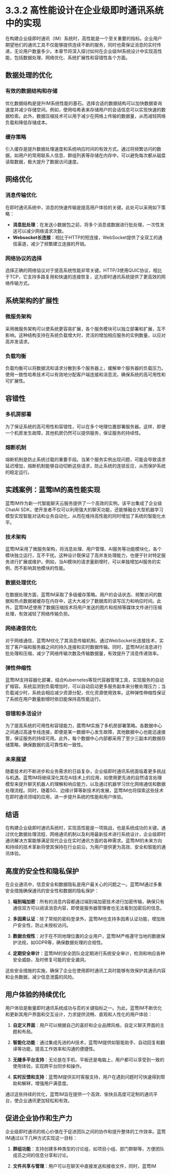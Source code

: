 # 3.3.2 高性能设计在企业级即时通讯系统中的实现

在构建企业级即时通讯（IM）系统时，高性能是一个至关重要的指标。企业用户期望他们的通讯工具不仅能够提供连续不断的服务，同时也需保证消息的实时传递，无论用户数量多少。本章节将深入探讨如何在企业级IM系统设计中实现高性能，包括数据处理、网络优化、系统扩展性和容错性各个方面。

## 数据处理的优化

### 有效的数据结构和存储

优化数据结构是提升IM系统性能的基石。选择合适的数据结构可以加快数据查询速度并减少存储空间。例如，使用哈希表来存储用户的会话信息可以实现快速的数据检索。此外，数据压缩技术可以用于减少在网络上传输的数据量，从而减轻网络负载和降低存储成本。

### 缓存策略

引入缓存是提升数据处理速度和系统响应时间的有效方式。通过将频繁访问的数据，如用户的常用联系人信息、群组列表等存储在内存中，可以避免每次都从磁盘读取数据，极大提升了数据访问速度。

## 网络优化

### 消息传输优化

在即时通讯系统中，消息的快速传输是提高用户体验的关键。此处可以采用如下策略：
- **消息批处理**：在发送小数据包之前，将多个消息或数据进行批处理，一次性发送可以减少网络请求次数。
- **Websocket长连接**：相比于HTTP的短连接，WebSocket提供了全双工的通信渠道，减少了频繁建立连接的开销。

### 网络协议的选择

选择正确的网络協议对于提高系统性能非常关键。HTTP/3使用QUIC协议，相比于TCP，它支持多路复用和快速的连接恢复，这为即时通讯系统提供了更高效的网络传输方式。

## 系统架构的扩展性

### 微服务架构

采用微服务架构可以使系统更容易扩展，各个服务模块可以独立部署和扩展，互不影响。这种结构支持在系统负载增大时，灵活的增加相应服务的实例数量，以应对高并发请求。

### 负载均衡

负载均衡可以将数据流和请求分散到多个服务器上，缓解单个服务器的负载压力。使用一致性哈希技术可以有效地分配客户端连接和消息流，确保系统的高可用性和可扩展性。

## 容错性

### 多机房部署

为了保证系统的高可用性和容错性，可以在多个地理位置部署服务器。这样，即便一个机房发生故障，其他机房仍然可以提供服务，保证服务的持续性。

### 熔断机制

熔断机制是防止系统过载的重要手段。当某个服务实例出现问题，可能会导致请求延迟增加，熔断机制能够自动切断这些请求，防止系统的连锁反应，从而保护系统的稳定运行。

## 实践案例：蓝莺IM的高性能实现

蓝莺IM作为新一代智能聊天云服务提供了一个高效的实例。该平台集成了企业级ChatAI SDK，使开发者不仅可以利用强大的聊天功能，还能够融合大型机器学习模型实现智能对话和业务自动化，从而在维持高性能的同时增加了系统的智能化水平。

### 技术架构

蓝莺IM采用了微服务架构，将消息处理、用户管理、AI服务等功能模块化，各个模块独立运行，互不干扰。这种设计既保证了高并发处理能力，也便于针对特定服务进行扩展或维护。例如，当AI模块的请求量剧增时，可以单独增加AI服务的实例，而不影响其他模块的性能。

### 数据处理优化

在数据处理方面，蓝莺IM采取了多级缓存策略。用户的会话状态、频繁访问的数据和热点数据被缓存在内存中，这大大减少了数据库的读写压力和响应时间。此外，蓝莺IM还使用了数据压缩技术将用户发送的图片和视频等媒体文件进行压缩处理，有效减轻了网络传输负担。

### 网络通信优化

对于网络通信，蓝莺IM优化了其消息传输机制。通过WebSocket长连接技术，实现了客户端和服务器之间的持久连接和实时数据传输。同时，蓝莺IM对消息进行批处理和压缩，减少了网络传输次数及传输数据量，有效提升了消息传递效率。

### 弹性伸缩性

蓝莺IM支持容器化部署，结合Kubernetes等现代容器管理工具，实现服务的自动扩缩容。系统监测到负载增加时，可以自动启动更多服务副本来分散处理压力；当负载减少时，系统会相应减少资源分配，优化资源使用效率。这种弹性伸缩性保证了系统在用户数量剧增时依旧能保持高性能运行。

### 容错和多活设计

为了提高系统的可用性和容错能力，蓏莺IM实施了多机房部署策略。各数据中心之间通过高速专线连接，即便是某一数据中心发生故障，其他数据中心也能迅速接管，保证服务的持续可用。此外，每个数据中心内部都采用了至少三副本的数据存储策略，确保数据的高可靠性和一致性。

### 未来展望

随着技术的不断进步和业务需求的日益复杂，企业级即时通讯系统面临着更多挑战与机遇。蓝莺IM将继续深化其在AI技术上的应用，如使用更先进的自然语言处理模型来提升聊天机器人的理解和响应能力，以及通过机器学习优化网络通信和数据处理流程。同时，随着5G、边缘计算等新技术的发展，蓝莺IM也将探索这些技术在即时通讯领域的应用，进一步提升系统的性能和用户体验。

## 结语

在构建企业级即时通讯系统时，实现高性能是一项挑战，也是系统成功的关键。通过优化数据处理流程、网络通讯机制以及利用最新技术进行系统设计，企业级即时通讯解决方案能够满足现代企业在实时通讯方面的各种需求。蓝莺IM的未来方向和持续的技术革新将使其保持在行业前沿，为用户提供更为高效、安全和智能的通讯体验。

## 高度的安全性和隐私保护

在企业通讯中，信息安全和数据隐私是用户最关心的问题之一。蓝莺IM通过多重安全措施确保通讯的安全性和数据的隐私保护：

1. **端到端加密**：所有的消息内容都通过端到端加密技术进行加密传输，确保只有通信双方可以阅读消息内容，即使是服务器管理者也无法看到加密后的信息。

2. **多因素认证**：除了常规的密码登录外，蓝莺IM也支持多因素认证功能，增加账户安全性，防止未授权访问。

3. **数据合规性**：对于在不同地理位置的企业用户，蓝莺IM严格遵守当地的数据保护法规，如GDPR等，确保数据处理的合规性。

4. **定期安全审计**：蓝莺IM的安全团队会定期进行系统安全审计，检测和响应各种安全威胁，及时修复可能的安全漏洞。

这些安全措施的实施，确保了企业在使用即时通讯工具时能够有效保护其通讯内容和业务数据，减少信息泄露的风险。

## 用户体验的持续优化

用户体验是衡量即时通讯系统成功与否的关键指标之一。为此，蓝莺IM不断优化和更新其用户界面和交互设计，力求提供流畅、直观和人性化的用户体验：

1. **自定义界面**：用户可以根据自己的喜好和企业品牌风格，自定义聊天界面的主题和布局。

2. **智能化功能**：通过集成先进的AI技术，蓝莺IM提供如智能助手、自动回复和翻译等功能，提高工作效率和沟通的便捷性。

3. **无缝多平台支持**：无论是在手机、平板还是电脑上，用户都可以享受到一致的使用体验，实现跨平台同步和操作。

4. **实时反馈和支持**：蓝莺IM提供实时客服支持，用户在遇到问题时可快速得到帮助和解冧，增强用户满意度。

通过这些持续的优化，蓝莺IM旨在提供一个高效、愉快且高度可定制的通讯平台，使企业通讯更加轻松和有效。

## 促进企业协作和生产力

企业级即时通讯的核心价值在于促进团队之间的协作和提升整体的工作效率。蓝莺IM通过以下几种方式实现这一目标：

1. **群组功能**：支持创建多种类型的讨论组，如项目小组、部门群聊等，方便团队成员之间的信息分享和讨论。

2. **文件共享与管理**：用户可以在聊天中直接发送和接收文件，同时，蓝莺IM